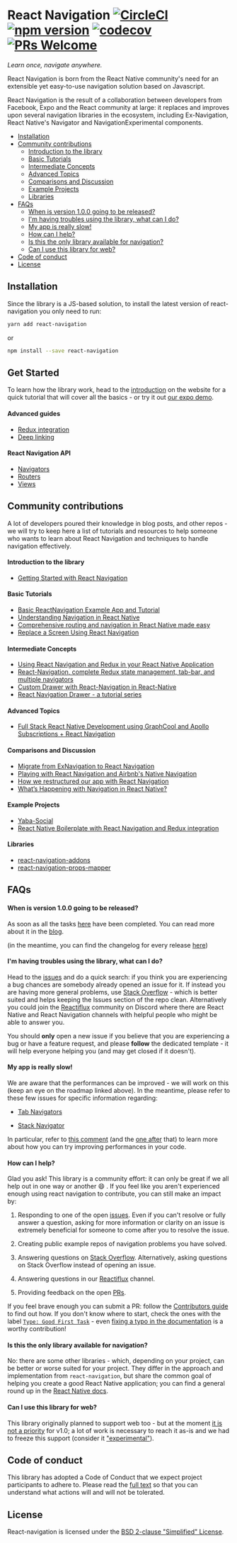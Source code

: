 # React Navigation [![CircleCI](https://circleci.com/gh/react-community/react-navigation/tree/master.svg?style=shield&circle-token=622fcb1d78413084c2f44699ed2104246a177485)](https://circleci.com/gh/react-community/react-navigation/tree/master) [![npm version](https://badge.fury.io/js/react-navigation.svg)](https://badge.fury.io/js/react-navigation) [![codecov](https://codecov.io/gh/react-community/react-navigation/branch/master/graph/badge.svg)](https://codecov.io/gh/react-community/react-navigation) [![PRs Welcome](https://img.shields.io/badge/PRs-welcome-brightgreen.svg)](https://reactnavigation.org/docs/guides/contributors)

*Learn once, navigate anywhere.*

React Navigation is born from the React Native community's need for an extensible yet easy-to-use navigation solution based on Javascript.

React Navigation is the result of a collaboration between developers from Facebook, Expo and the React community at large: it replaces and improves upon several navigation libraries in the ecosystem, including Ex-Navigation, React Native's Navigator and NavigationExperimental components.

* [Installation](#installation)
* [Community contributions](#community-contributions)
  * [Introduction to the library](#introduction-to-the-library)
  * [Basic Tutorials](#basic-tutorials)
  * [Intermediate Concepts](#intermediate-concepts)
  * [Advanced Topics](#advanced-topics)
  * [Comparisons and Discussion](##comparisons-and-discussion)
  * [Example Projects](#example-projects)
  * [Libraries](#libraries)
* [FAQs](#faqs)
  * [When is version 1.0.0 going to be released?](#when-is-version-100-going-to-be-released)
  * [I'm having troubles using the library, what can I do?](#im-having-troubles-using-the-library-what-can-i-do)
  * [My app is really slow!](#my-app-is-really-slow)
  * [How can I help?](#how-can-i-help)
  * [Is this the only library available for navigation?](#is-this-the-only-library-available-for-navigation)
  * [Can I use this library for web?](#can-i-use-this-library-for-web)
* [Code of conduct](#code-of-conduct)
* [License](#license)

## Installation

Since the library is a JS-based solution, to install the latest version of react-navigation you only need to run:

  ```bash
  yarn add react-navigation
  ```

  or

  ```bash
  npm install --save react-navigation
  ```

## Get Started

To learn how the library work, head to the [introduction](https://reactnavigation.org/docs/intro/) on the website for a quick tutorial that will cover all the basics - or try it out [our expo demo](https://exp.host/@react-navigation/NavigationPlayground).

#### Advanced guides

* [Redux integration](https://reactnavigation.org/docs/guides/redux)
* [Deep linking](https://reactnavigation.org/docs/guides/linking)

#### React Navigation API

* [Navigators](https://reactnavigation.org/docs/navigators/)
* [Routers](https://reactnavigation.org/docs/routers/)
* [Views](https://reactnavigation.org/docs/views/)

## Community contributions

A lot of developers poured their knowledge in blog posts, and other repos - we will try to keep here a list of tutorials and resources to help someone who wants to learn about React Navigation and techniques to handle navigation effectively.

#### Introduction to the library

* [Getting Started with React Navigation](https://hackernoon.com/getting-started-with-react-navigation-the-navigation-solution-for-react-native-ea3f4bd786a4)

#### Basic Tutorials

* [Basic ReactNavigation Example App and Tutorial](http://docs.nativebase.io/docs/examples/navigation/StackNavigationExample.html)
* [Understanding Navigation in React Native](https://www.codementor.io/blessingoraz/understanding-navigation-in-react-native-a3wlcxmzu?published=1#.WXfDlvk_ooE.twitter)
* [Comprehensive routing and navigation in React Native made easy](https://medium.com/@kevinle/comprehensive-routing-and-navigation-in-react-native-made-easy-6383e6cdc293)
* [Replace a Screen Using React Navigation](https://medium.com/handlebar-labs/replace-a-screen-using-react-navigation-a503eab207eb)

#### Intermediate Concepts

* [Using React Navigation and Redux in your React Native Application](https://medium.com/modus-create-front-end-development/using-react-navigation-and-redux-in-your-react-native-application-efac33265138)
* [React-Navigation, complete Redux state management, tab-bar, and multiple navigators](https://medium.com/@parkerdan/react-navigation-with-complete-redux-state-management-tab-bar-and-multiple-navigators-ed30a69d9a4d)
* [Custom Drawer with React-Navigation in React-Native](http://www.skywardsoftwares.co.in/react-native/custom-drawer-with-react-navigation-in-react-native/)
* [React Navigation Drawer - a tutorial series](https://shift.infinite.red/react-navigation-drawer-tutorial-a802fc3ee6dc)

#### Advanced Topics

* [Full Stack React Native Development using GraphCool and Apollo Subscriptions + React Navigation](https://medium.com/react-native-training/full-stack-react-native-development-using-graphcool-and-apollo-subscriptions-react-navigation-cdb3e1374c05)

#### Comparisons and Discussion

* [Migrate from ExNavigation to React Navigation](https://hackernoon.com/migrate-from-exnavigation-to-react-navigation-1af661ec5082)
* [Playing with React Navigation and Airbnb's Native Navigation](https://medium.com/@ericvicenti/playing-with-react-navigation-and-airbnbs-native-navigation-4e49fc765489)
* [How we restructured our app with React Navigation](https://m.oursky.com/how-we-restructured-our-app-with-react-navigation-98a89e219c26)
* [What’s Happening with Navigation in React Native?](https://blog.revisify.com/whats-happening-with-navigation-in-react-native-c193535888c3)

#### Example Projects

* [Yaba-Social](https://github.com/allpwrfulroot/yaba-social)
* [React Native Boilerplate with React Navigation and Redux integration](https://github.com/verybluebot/react-native-boilerplate)

#### Libraries

* [react-navigation-addons](https://github.com/satya164/react-navigation-addons)
* [react-navigation-props-mapper](https://github.com/vonovak/react-navigation-props-mapper)

## FAQs

#### When is version 1.0.0 going to be released?

As soon as all the tasks [here](https://github.com/react-community/react-navigation/issues/2585) have been completed. You can read more about it in the [blog](https://reactnavigation.org/blog/2017/9/Renewed-v1).

(in the meantime, you can find the changelog for every release [here](https://github.com/react-community/react-navigation/releases))

#### I'm having troubles using the library, what can I do?

Head to the [issues](https://github.com/react-community/react-navigation/issues) and do a quick search: if you think you are experiencing a bug chances are somebody already opened an issue for it. If instead you are having more general problems, use [Stack Overflow](https://stackoverflow.com/search?q=react-navigation) - which is better suited and helps keeping the Issues section of the repo clean. Alternatively you could join the [Reactiflux](https://www.reactiflux.com/) community on Discord where there are React Native and React Navigation channels with helpful people who might be able to answer you.

You should **only** open a new issue if you believe that you are experiencing a bug or have a feature request, and please **follow** the dedicated template - it will help everyone helping you (and may get closed if it doesn't).

#### My app is really slow!

We are aware that the performances can be improved - we will work on this (keep an eye on the roadmap linked above). In the meantime, please refer to these few issues for specific information regarding:

* [Tab Navigators](https://github.com/react-community/react-navigation/issues/739)

* [Stack Navigator](https://github.com/react-community/react-navigation/issues/608)

In particular, refer to [this comment](https://github.com/react-community/react-navigation/issues/608#issuecomment-328635042) (and the [one after](https://github.com/react-community/react-navigation/issues/608#issuecomment-333386346) that) to learn more about how you can try improving performances in your code.

#### How can I help?

Glad you ask! This library is a community effort: it can only be great if we all help out in one way or another 😄 . If you feel like you aren't experienced enough using react navigation to contribute, you can still make an impact by:

1. Responding to one of the open [issues](https://github.com/react-community/react-navigation/issues). Even if you can't resolve or fully answer a question, asking for more information or clarity on an issue is extremely beneficial for someone to come after you to resolve the issue.

1. Creating public example repos of navigation problems you have solved.

1. Answering questions on [Stack Overflow](https://stackoverflow.com/search?q=react-navigation). Alternatively, asking questions on Stack Overflow instead of opening an issue.

1. Answering questions in our [Reactiflux](https://www.reactiflux.com/) channel.

1. Providing feedback on the open [PRs](https://github.com/react-community/react-navigation/pulls).

If you feel brave enough you can submit a PR: follow the [Contributors guide](https://reactnavigation.org/docs/guides/contributors) to find out how. If you don't know where to start, check the ones with the label [`Type: Good First Task`](https://github.com/react-community/react-navigation/labels/Type%3A%20Good%20First%20Task) - even [fixing a typo in the documentation](https://github.com/react-community/react-navigation/pull/2727) is a worthy contribution!

#### Is this the only library available for navigation?

No: there are some other libraries - which, depending on your project, can be better or worse suited for your project. They differ in the approach and implementation from `react-navigation`, but share the common goal of helping you create a good React Native application; you can find a general round up in the [React Native docs](http://facebook.github.io/react-native/docs/navigation.html).

#### Can I use this library for web?

This library originally planned to support web too - but at the moment [it is not a priority](https://github.com/react-community/react-navigation/issues/2585#issuecomment-330338793) for v1.0; a lot of work is necessary to reach it as-is and we had to freeze this support (consider it ["experimental"](https://reactnavigation.org/docs/guides/web)).

## Code of conduct

This library has adopted a Code of Conduct that we expect project participants to adhere to. Please read the [full text](https://github.com/react-community/react-navigation/blob/master/CODE_OF_CONDUCT.md) so that you can understand what actions will and will not be tolerated.

## License

React-navigation is licensed under the [BSD 2-clause "Simplified" License](https://github.com/react-community/react-navigation/blob/master/LICENSE).
